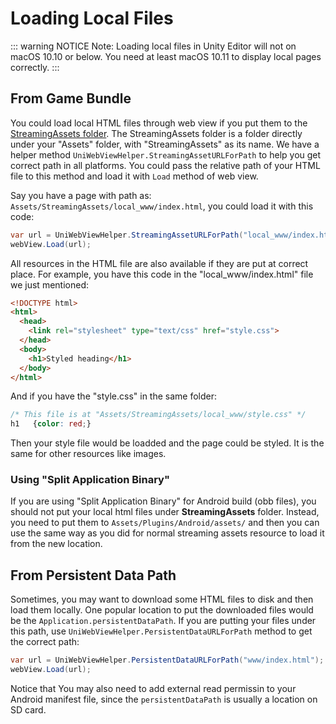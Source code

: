# Loading Local Files

::: warning NOTICE
Note: Loading local files in Unity Editor will not on macOS 10.10 or below. You need at least macOS 10.11 to display local pages correctly.
:::

## From Game Bundle

You could load local HTML files through web view if you put them to the [StreamingAssets folder](https://docs.unity3d.com/Manual/StreamingAssets.html). The StreamingAssets folder is a folder directly under your "Assets" folder, with "StreamingAssets" as its name. We have a helper method `UniWebViewHelper.StreamingAssetURLForPath` to help you get correct path in all platforms. You could pass the relative path of your HTML file to this method and load it with `Load` method of web view.

Say you have a page with path as: `Assets/StreamingAssets/local_www/index.html`, you could load it with this code:

```csharp
var url = UniWebViewHelper.StreamingAssetURLForPath("local_www/index.html");
webView.Load(url);
```

All resources in the HTML file are also available if they are put at correct place. For example, you have this code in the "local_www/index.html" file we just mentioned:

```html
<!DOCTYPE html>
<html>
  <head>
    <link rel="stylesheet" type="text/css" href="style.css">
  </head>
  <body>
    <h1>Styled heading</h1>
  </body>
</html>
```

And if you have the "style.css" in the same folder:

```css
/* This file is at "Assets/StreamingAssets/local_www/style.css" */
h1   {color: red;}
```

Then your style file would be loadded and the page could be styled. It is the same for other resources like images.

### Using "Split Application Binary"

If you are using "Split Application Binary" for Android build (obb files), you should not put your local html files under **StreamingAssets** folder. Instead, you need to put them to `Assets/Plugins/Android/assets/` and then you can use the same way as you did for normal streaming assets resource to load it from the new location.

## From Persistent Data Path

Sometimes, you may want to download some HTML files to disk and then load them locally. One popular location to put the downloaded files would be the `Application.persistentDataPath`. If you are putting your files under this path, use `UniWebViewHelper.PersistentDataURLForPath` method to get the correct path:

```csharp
var url = UniWebViewHelper.PersistentDataURLForPath("www/index.html");
webView.Load(url);
```

Notice that You may also need to add external read permissin to your Android manifest file, since the `persistentDataPath` is usually a location on SD card.

